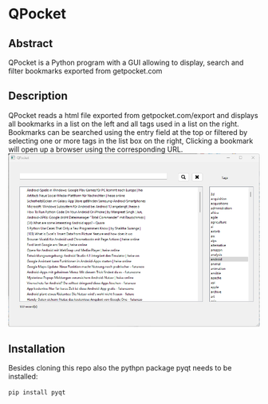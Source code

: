 # QPocket
## Abstract
QPocket is a Python program with a GUI allowing to display, search and filter bookmarks exported from getpocket.com
## Description
QPocket reads a html file exported from getpocket.com/export and displays all bookmarks in a list on the left and all tags used in a list on the right. Bookmarks can be searched using the entry field at the top or filtered by selecting one or more tags in the list box on the right, Clicking a bookmark will open up a browser using the corresponding URL.
![QPocket GUI](images/QPocket.png)
## Installation
Besides cloning this repo also the pythpn package pyqt needs to be installed:

`pip install pyqt`